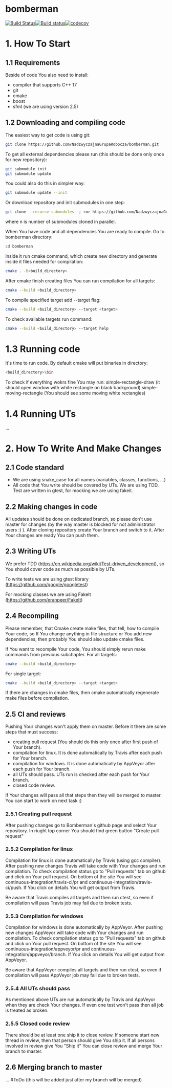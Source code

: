 # bomberman
[![Build Status](https://travis-ci.org/NadzwyczajnaGrupaRobocza/bomberman.svg?branch=master)](https://travis-ci.org/NadzwyczajnaGrupaRobocza/bomberman)[![Build status](https://ci.appveyor.com/api/projects/status/60vqqan3qtj4eu35/branch/master?svg=true)](https://ci.appveyor.com/project/Abergard/bomberman/branch/master)[![codecov](https://codecov.io/gh/NadzwyczajnaGrupaRobocza/bomberman/branch/master/graph/badge.svg)](https://codecov.io/gh/NadzwyczajnaGrupaRobocza/bomberman)


# 1. How To Start

## 1.1 Requirements

Beside of code You also need to install:
- compiler that supports C++ 17
- git
- cmake
- boost
- sfml (we are using version 2.5)

## 1.2 Downloading and compiling code

The easiest way to get code is using git:
```sh
git clone https://github.com/NadzwyczajnaGrupaRobocza/bomberman.git
```

To get all external dependencies please run (this should be done only once for new repository):
```sh
git submodule init
git submodule update
```

You could also do this in simpler way:
```sh
git submodule update --init
```

Or download repository and init submodules in one step:
```sh
git clone --recurse-submodules -j <n> https://github.com/NadzwyczajnaGrupaRobocza/bomberman.git
```
where n is number of submodules cloned in parallel.

When You have code and all dependencies You are ready to compile. Go to bomberman directory:
```sh
cd bomberman
```

Inside it run cmake command, which create new directory and generate inside it files needed for compilation:
```sh
cmake . -B<build_directory>
```

After cmake finish creating files You can run compilation for all targets:
```sh
cmake --build <build_directory>
```

To compile specified target add --target flag:
```sh
cmake --build <build_directory> --target <target>
```

To  check available targets run command:
```sh
cmake --build <build_directory> --target help
```

# 1.3 Running code

It's time to run code. By default cmake will put binaries in directory:
```sh
<build_directory>\bin
```
To check if everything wokrs fine You may run:
simple-rectangle-draw (it should open window with white rectangle on black background)
simple-moving-rectangle (You should see some moving white rectangles)

# 1.4 Running UTs

...

# 2. How To Write And Make Changes

## 2.1 Code standard

- We are using snake_case for all names (variables, classes, functions, ...)
- All code that You write should be covered by UTs. We are using TDD. Test are written in gtest, for mocking we are using fakeit.

## 2.2 Making changes in code

All updates should be done on dedicated branch, so please don't use master for changes (by the way master is blocked for not administrator users :) ). After cloning repository create Your branch and switch to it. After Your changes are ready You can push them.

## 2.3 Writing UTs

We prefer TDD (https://en.wikipedia.org/wiki/Test-driven_development), so You should cover code as much as possible by UTs.

To write tests we are using gtest library (https://github.com/google/googletest)

For mocking classes we are using FakeIt (https://github.com/eranpeer/FakeIt)

## 2.4 Recompiling

Please remember, that Cmake create make files, that tell, how to compile Your code, so If You change anything in file structure or You add new dependencies, then probably You should also update cmake files.

If You want to recompile Your code, You should simply rerun make commands from previous subchapter.
For all targets:
```sh
cmake --build <build_directory>
```
For single target:
```sh
cmake --build <build_directory> --target <target>
```

If there are changes in cmake files, then cmake automatically regenerate make files before compilation.

## 2.5 CI and reviews

Pushing Your changes won't apply them on master. Before it there are some steps that must success:
- creating pull request (You should do this only once after first push of Your branch).
- compilation for linux. It is done automatically by Travis after each push for Your branch.
- compilation for windows. It is done automatically by AppVeyor after each push for Your branch.
- all UTs should pass. UTs run is checked after each push for Your branch.
- closed code review.

If Your changes will pass all that steps then they will be merged to master. You can start to work on next task :)

### 2.5.1 Creating pull request

After pushing changes go to Bomberman's github page and select Your repository. In riught top corner You should find green button "Create pull request"

### 2.5.2 Compilation for linux

Compilation for linux is done automatically by Travis (using gcc compiler). After pushing new changes Travis will take code with Your changes and run compilation. To check compilation status go to "Pull requests" tab on github and click on Your pull request.
On bottom of the site You will see continuous-integration/travis-ci/pr  and continuous-integration/travis-ci/push. If You click on details You will get output from Travis.

Be aware that Travis compiles all targets and then run ctest, so even if compilation will pass Travis job may fail due to broken tests.

### 2.5.3 Compilation for windows

Compilation for windows is done automatically by AppVeyor. After pushing new changes AppVeyor will take code with Your changes and run compilation. To check compilation status go to "Pull requests" tab on github and click on Your pull request.
On bottom of the site You will see continuous-integration/appveyor/pr  and continuous-integration/appveyor/branch. If You click on details You will get output from AppVeyor.

Be aware that AppVeyor compiles all targets and then run ctest, so even if compilation will pass AppVeyor job may fail due to broken tests.

### 2.5.4 All UTs should pass

As mentioned above UTs are run automatically by Travis and AppVeyor when they are check Your changes. If even one test won't pass then all job is treated as broken.

### 2.5.5 Closed code review

There should be at least one ship it to close review. If someone start new thread in review, then that person should give You ship it. If all persons involved in review give You "Ship it" You can close review and merge Your branch to master.

## 2.6 Merging branch to master

... #ToDo (this will be added just after my branch will be merged)

